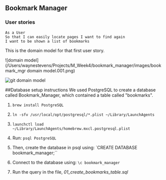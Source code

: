 ## Bookmark Manager
### User stories

```
As a User
So that I can easily locate pages I want to find again
I want to be shown a list of bookmarks
```

This is the domain model for that first user story.

![domain model](/Users/waynestevens/Projects/M_Week4/bookmark_manager/images/bookmark_mgr domain model.001.png)

![git domain model](https://github.com/waynodiablo/bookmark_manager/blob/master/images/bookmark_mgr%20domain%20model.001.png)

##Database setup instructions
We used PostgreSQL to create a database called Bookmark_Manager, which contained a table called "bookmarks".

1) `brew install PostgreSQL`

2) `ln -sfv /usr/local/opt/postgresql/*.plist ~/Library/LaunchAgents`

3) `launchctl load ~/Library/LaunchAgents/homebrew.mxcl.postgresql.plist`

4) Run: `psql PostgreSQL`

5) Then, create the database in psql using:
`CREATE DATABASE bookmark_manager;``

6) Connect to the database using:
`\c bookmark_manager`

7) Run the query in the file, *01_create_bookmarks_table.sql*
